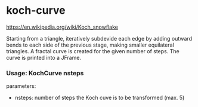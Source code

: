 # koch-curve

https://en.wikipedia.org/wiki/Koch_snowflake

Starting from a triangle, iteratively subdevide each edge by adding outward bends to each side of the previous stage, making smaller equilateral triangles. A fractal curve is created for the given number of steps. The curve is printed into a JFrame.

### Usage: KochCurve nsteps
parameters:
- nsteps: number of steps the Koch cuve is to be transformed (max. 5)

